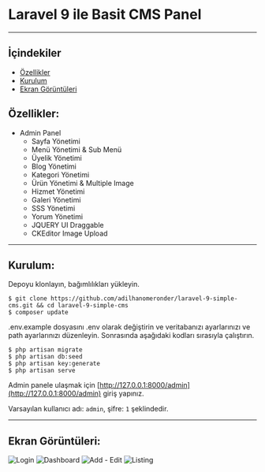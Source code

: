 # Laravel 9 ile Basit CMS Panel
-----
## İçindekiler

* [Özellikler](#item1)
* [Kurulum](#item2)
* [Ekran Görüntüleri](#item3)

<a name="item1"></a>
## Özellikler:
* Admin Panel
  * Sayfa Yönetimi
  * Menü Yönetimi & Sub Menü
  * Üyelik Yönetimi
  * Blog Yönetimi
  * Kategori Yönetimi
  * Ürün Yönetimi & Multiple Image
  * Hizmet Yönetimi
  * Galeri Yönetimi
  * SSS Yönetimi
  * Yorum Yönetimi
  * JQUERY UI Draggable
  * CKEditor Image Upload
-----

<a name="item2"></a>
## Kurulum:

Depoyu klonlayın, bağımlılıkları yükleyin.

    $ git clone https://github.com/adilhanomeronder/laravel-9-simple-cms.git && cd laravel-9-simple-cms
    $ composer update

.env.example dosyasını .env olarak değiştirin ve veritabanızı ayarlarınızı ve path ayarlarınızı düzenleyin. Sonrasında aşağıdaki kodları sırasıyla çalıştırın.

    $ php artisan migrate
    $ php artisan db:seed
    $ php artisan key:generate
    $ php artisan serve

Admin panele ulaşmak için [http://127.0.0.1:8000/admin](http://127.0.0.1:8000/admin) giriş yapınız.

Varsayılan kullanıcı adı: `admin`, şifre: `1` şeklindedir.

-----

<a name="item3"></a>
## Ekran Görüntüleri:

![Login](https://programyukle.net/upload/simple-cms-admin/login.png)
![Dashboard](https://programyukle.net/upload/simple-cms-admin/dashboard.png)
![Add - Edit](https://programyukle.net/upload/simple-cms-admin/add.png)
![Listing](https://programyukle.net/upload/simple-cms-admin/listing.png)





